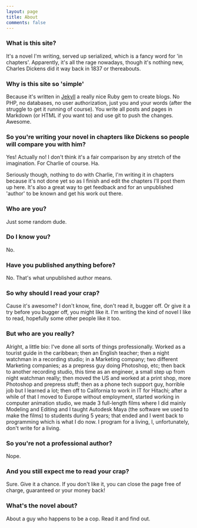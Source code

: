 ```yaml
---
layout: page
title: About
comments: false
---
```


### What is this site?

It's a novel I'm writing, served up serialized, which is a fancy word for 'in chapters'. Apparently, it's all the rage nowadays, though it's nothing new, Charles Dickens did it way back in 1837 or thereabouts.

### Why is this site so 'simple'

Because it's written in [Jekyll](http://jekyllrb.com) a really nice Ruby gem to create blogs. No PHP, no databases, no user authorization, just you and your words (after the struggle to get it running of course). You write all posts and pages in Markdown (or HTML if you want to) and use git to push the changes. Awesome.


### So you're writing your novel in chapters like Dickens so people will compare you with him?

Yes! Actually no! I don't think it's a fair comparison by any stretch of the imagination. For Charlie of course. Ha.

Seriously though, nothing to do with Charlie, I'm writing it in chapters because it's not done yet so as I finish and edit the chapters I'll post them up here. It's also a great way to get feedback and for an unpublished 'author' to be known and get his work out there.

### Who are you?

Just some random dude.

### Do I know you?

No.

### Have you published anything before?

No. That's what unpublished author means.

### So why should I read your crap?

Cause it's awesome? I don't know, fine, don't read it, bugger off. Or give it a try before you bugger off, you might like it. I'm writing the kind of novel I like to read, hopefully some other people like it too.

### But who are you really?

Alright, a little bio: I've done all sorts of things professionally. Worked as a tourist guide in the caribbean; then an English teacher; then a night watchman in a recording studio; in a Marketing company; two different Marketing companies; as a prepress guy doing Photoshop, etc; then back to another recording studio, this time as an engineer, a small step up from night watchman really; then moved the US and worked at a print shop, more Photoshop and prepress stuff; then as a phone tech support guy, horrible job but I learned a lot; then off to California to work in IT for Hitachi; after a while of that I moved to Europe without employment, started working in computer animation studio, we made 3 full-length films where I did mainly Modeling and Editing and I taught Autodesk Maya (the software we used to make the films) to students during 5 years; that ended and I went back to programming which is what I do now. I program for a living, I, unfortunately, don't write for a living.

### So you're not a professional author?

Nope.

### And you still expect me to read your crap?

Sure. Give it a chance. If you don't like it, you can close the page free of charge, guaranteed or your money back!

### What's the novel about?

About a guy who happens to be a cop. Read it and find out.
